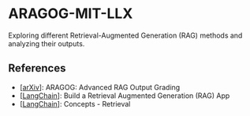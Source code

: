 # ARAGOG-MIT-LLX

Exploring different Retrieval-Augmented Generation (RAG) methods and analyzing their outputs.

## References
- [[arXiv](https://arxiv.org/pdf/2404.01037v1)]: ARAGOG: Advanced RAG Output Grading
- [[LangChain](https://python.langchain.com/v0.2/docs/tutorials/rag/)]: Build a Retrieval Augmented Generation (RAG) App
- [[LangChain](https://python.langchain.com/v0.2/docs/concepts/#retrieval)]: Concepts - Retrieval
